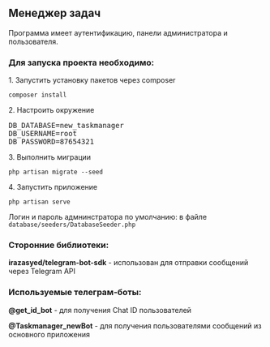 <h2>Менеджер задач</h2>

<p>Программа имеет аутентификацию, панели администратора и пользователя.</p>

<h3>Для запуска проекта необходимо:</h3>

<p>1. Запустить установку пакетов через composer</p>
<p><code>composer install</code></p>

<p>2. Настроить окружение</p>

<p><pre>DB_DATABASE=new_taskmanager
DB_USERNAME=root
DB_PASSWORD=87654321</pre></p>

<p>3. Выполнить миграции</p>
<p><code>php artisan migrate --seed</code></p>

<p>4. Запустить приложение</p>
<p><code>php artisan serve</code></p>

<p>Логин и пароль адмнинстратора по умолчанию: в файле <code>database/seeders/DatabaseSeeder.php</code></p>

<h3>Сторонние библиотеки:</h3>
<p><b>irazasyed/telegram-bot-sdk</b> - использован для отправки сообщений через Telegram API</p>

<h3>Используемые телеграм-боты:</h3>
<p><b>@get_id_bot</b> - для получения Chat ID пользователей</p>
<p><b>@Taskmanager_newBot</b> - для получения пользователями сообщений из основного приложения</p>

